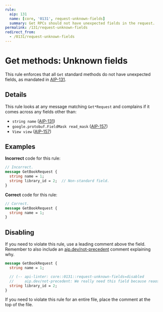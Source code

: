 ```yaml
---
rule:
  aip: 131
  name: [core, '0131', request-unknown-fields]
  summary: Get RPCs should not have unexpected fields in the request.
permalink: /131/request-unknown-fields
redirect_from:
  - /0131/request-unknown-fields
---
```


# Get methods: Unknown fields

This rule enforces that all `Get` standard methods do not have unexpected
fields, as mandated in [AIP-131][].

## Details

This rule looks at any message matching `Get*Request` and complains if it comes
across any fields other than:

- `string name` ([AIP-131][])
- `google.protobuf.FieldMask read_mask` ([AIP-157][])
- `View view` ([AIP-157][])

## Examples

**Incorrect** code for this rule:

```proto
// Incorrect.
message GetBookRequest {
  string name = 1;
  string library_id = 2;  // Non-standard field.
}
```

**Correct** code for this rule:

```proto
// Correct.
message GetBookRequest {
  string name = 1;
}
```

## Disabling

If you need to violate this rule, use a leading comment above the field.
Remember to also include an [aip.dev/not-precedent][] comment explaining why.

```proto
message GetBookRequest {
  string name = 1;

  // (-- api-linter: core::0131::request-unknown-fields=disabled
  //     aip.dev/not-precedent: We really need this field because reaosns. --)
  string library_id = 2;
}
```

If you need to violate this rule for an entire file, place the comment at the
top of the file.

[aip-131]: https://aip.dev/131
[aip-157]: https://aip.dev/157
[aip.dev/not-precedent]: https://aip.dev/not-precedent
